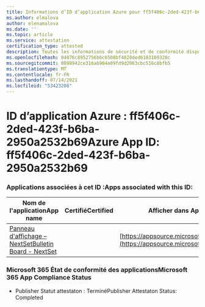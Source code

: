 ```yaml
---
title: Informations d’ID d’application Azure pour ff5f406c-2ded-423f-b6ba-2950a2532b69
ms.author: elmalova
author: elenamalova
ms.date: ''
ms.topic: article
ms.service: attestation
certification_type: attested
description: Toutes les informations de sécurité et de conformité disponibles pour ff5f406c-2ded-423f-b6ba-2950a2532b69.
ms.openlocfilehash: 04076c8952756b6c6508bf4828ded6183189320c
ms.sourcegitcommit: 0098942ce316ab984e09fd9d2063cbc516c8bfb5
ms.translationtype: MT
ms.contentlocale: fr-FR
ms.lasthandoff: 07/14/2021
ms.locfileid: "53423208"
---
```

# <a name="azure-app-id-ff5f406c-2ded-423f-b6ba-2950a2532b69"></a><span data-ttu-id="07020-103">ID d’application Azure : ff5f406c-2ded-423f-b6ba-2950a2532b69</span><span class="sxs-lookup"><span data-stu-id="07020-103">Azure App ID: ff5f406c-2ded-423f-b6ba-2950a2532b69</span></span>


### <a name="apps-associated-with-this-id"></a><span data-ttu-id="07020-104">Applications associées à cet ID :</span><span class="sxs-lookup"><span data-stu-id="07020-104">Apps associated with this ID:</span></span>
| <span data-ttu-id="07020-105">**Nom de l'application**</span><span class="sxs-lookup"><span data-stu-id="07020-105">**App name**</span></span> | <span data-ttu-id="07020-106">**Certifié**</span><span class="sxs-lookup"><span data-stu-id="07020-106">**Certified**</span></span> | <span data-ttu-id="07020-107">**Afficher dans AppSource**</span><span class="sxs-lookup"><span data-stu-id="07020-107">**View in AppSource**</span></span> |
|-|-|-|
| [<span data-ttu-id="07020-108">Panneau d'affichage – NextSet</span><span class="sxs-lookup"><span data-stu-id="07020-108">Bulletin Board - NextSet</span></span>](https://docs.microsoft.com/en-us/microsoft-365-app-certification/forward/WA200002122) |  | [https://appsource.microsoft.com/product/office/WA200002122](https://appsource.microsoft.com/product/office/WA200002122) |

### <a name="microsoft-365-app-compliance-status"></a><span data-ttu-id="07020-109">Microsoft 365 État de conformité des applications</span><span class="sxs-lookup"><span data-stu-id="07020-109">Microsoft 365 App Compliance Status</span></span>
- <span data-ttu-id="07020-110">Publisher Statut attestaton : Terminé</span><span class="sxs-lookup"><span data-stu-id="07020-110">Publisher Attestaton Status: Completed</span></span>
